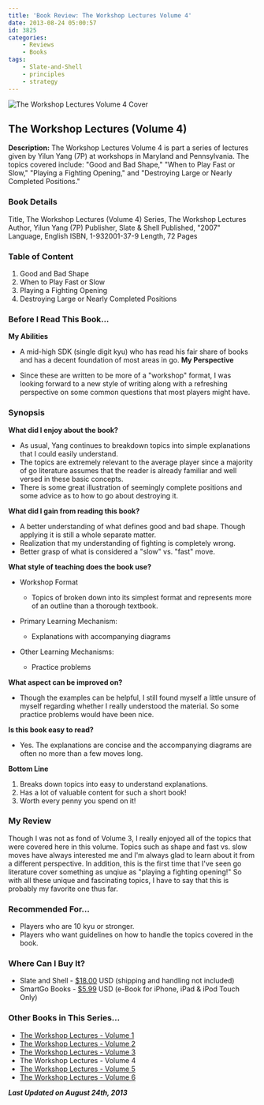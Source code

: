 ```yaml
---
title: 'Book Review: The Workshop Lectures Volume 4'
date: 2013-08-24 05:00:57
id: 3825
categories:
	- Reviews
	- Books
tags:
	- Slate-and-Shell
	- principles
	- strategy
---
```


![The Workshop Lectures Volume 4 Cover](/images/2013/08/workshopLecturesv4.jpg)

## The Workshop Lectures (Volume 4)

**Description:** The Workshop Lectures Volume 4 is part a series of lectures given by Yilun Yang (7P) at workshops in Maryland and Pennsylvania. The topics covered include: "Good and Bad Shape," "When to Play Fast or Slow," "Playing a Fighting Opening," and "Destroying Large or Nearly Completed Positions."

<!--more-->

### Book Details

Title, The Workshop Lectures (Volume 4)
Series, The Workshop Lectures
Author, Yilun Yang (7P)
Publisher, Slate &amp; Shell
Published, "2007"
Language, English
ISBN, 1-932001-37-9
Length, 72 Pages

### Table of Content

1.  Good and Bad Shape
2.  When to Play Fast or Slow
3.  Playing a Fighting Opening
4.  Destroying Large or Nearly Completed Positions

### Before I Read This Book...

**My Abilities**

*   A mid-high SDK (single digit kyu) who has read his fair share of books and has a decent foundation of most areas in go.
**My Perspective**

*   Since these are written to be more of a "workshop" format, I was looking forward to a new style of writing along with a refreshing perspective on some common questions that most players might have.

### Synopsis

**What did I enjoy about the book?**

*   As usual, Yang continues to breakdown topics into simple explanations that I could easily understand.
*   The topics are extremely relevant to the average player since a majority of go literature assumes that the reader is already familiar and well versed in these basic concepts.
*   There is some great illustration of seemingly complete positions and some advice as to how to go about destroying it.

**What did I gain from reading this book?**

*   A better understanding of what defines good and bad shape. Though applying it is still a whole separate matter.
*   Realization that my understanding of fighting is completely wrong.
*   Better grasp of what is considered a "slow" vs. "fast" move.

**What style of teaching does the book use?**

*   Workshop Format

    *   Topics of broken down into its simplest format and represents more of an outline than a thorough textbook.

*   Primary Learning Mechanism:

    *   Explanations with accompanying diagrams

*   Other Learning Mechanisms:

    *   Practice problems

**What aspect can be improved on?**

*   Though the examples can be helpful, I still found myself a little unsure of myself regarding whether I really understood the material. So some practice problems would have been nice.

**Is this book easy to read?**

*   Yes. The explanations are concise and the accompanying diagrams are often no more than a few moves long.

**Bottom Line**

1.  Breaks down topics into easy to understand explanations.
2.  Has a lot of valuable content for such a short book!
3.  Worth every penny you spend on it!

### My Review

Though I was not as fond of Volume 3, I really enjoyed all of the topics that were covered here in this volume. Topics such as shape and fast vs. slow moves have always interested me and I'm always glad to learn about it from a different perspective. In addition, this is the first time that I've seen go literature cover something as unqiue as "playing a fighting opening!" So with all these unique and fascinating topics, I have to say that this is probably my favorite one thus far.

### Recommended For...

*   Players who are 10 kyu or stronger.
*   Players who want guidelines on how to handle the topics covered in the book.

### Where Can I Buy It?

*   Slate and Shell - [$18.00](http://www.slateandshell.com/SSYY010.html) USD (shipping and handling not included)
*   SmartGo Books - [$5.99](http://www.smartgo.com/books.htm) USD (e-Book for iPhone, iPad &amp; iPod Touch Only)

### Other Books in This Series...

*   [The Workshop Lectures - Volume 1](http://www.bengozen.com/book-review-the-workshop-lectures-volume-1/ "Book Review: The Workshop Lectures Volume 1")
*   [The Workshop Lectures - Volume 2](http://www.bengozen.com/book-review-the-workshop-lectures-volume-2/ "Book Review: The Workshop Lectures Volume 2")
*   [The Workshop Lectures - Volume 3](http://www.bengozen.com/book-review-the-workshop-lectures-volume-3/ "Book Review: The Workshop Lectures Volume 3")
*   The Workshop Lectures - Volume 4
*   [The Workshop Lectures - Volume 5](http://www.bengozen.com/book-review-the-workshop-lectures-volume-5/ "Book Review: The Workshop Lectures Volume 5")
*   [The Workshop Lectures - Volume 6](http://www.bengozen.com/book-review-workshop-lectures-volume-6/ "Book Review: The Workshop Lectures Volume 6")

_**Last Updated on August 24th, 2013**_
